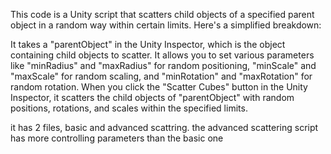This code is a Unity script that scatters child objects of a specified parent object in a random way within certain limits. Here's a simplified breakdown:

It takes a "parentObject" in the Unity Inspector, which is the object containing child objects to scatter.
It allows you to set various parameters like "minRadius" and "maxRadius" for random positioning, "minScale" and "maxScale" for       random scaling, and "minRotation" and "maxRotation" for random rotation.
When you click the "Scatter Cubes" button in the Unity Inspector, it scatters the child objects of "parentObject" with random positions, rotations, and scales within the specified limits.

it has 2 files, basic and advanced scattring. the advanced scattering script has more controlling parameters than the basic one
